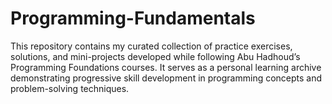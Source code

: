 # Programming-Fundamentals
This repository contains my curated collection of practice exercises, solutions, and mini-projects developed while following Abu Hadhoud’s Programming Foundations courses. It serves as a personal learning archive demonstrating progressive skill development in programming concepts and problem-solving techniques.
